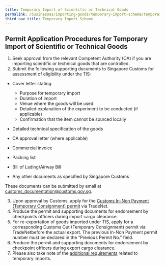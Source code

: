 ```yaml
---
title: Temporary Import of Scientific or Technical Goods
permalink: /businesses/importing-goods/temporary-import-scheme/temporary-import-of-scientific-technical-goods
third_nav_title: Temporary Import Scheme
---
```


## Permit Application Procedures for Temporary Import of Scientific or Technical Goods

1.  Seek approval from the relevant Competent Authority (CA) if you are importing scientific or technical goods that are controlled.
2.  Submit the following supporting documents to Singapore Customs for assessment of eligibility under the TIS:

-   Cover letter stating:
    
    -   Purpose for temporary import
    -   Duration of import
    -   Venue where the goods will be used
    -   Detailed explanation of the experiment to be conducted (if applicable)
    -   Confirmation that the item cannot be sourced locally
-   Detailed technical specification of the goods
-   CA approval letter (where applicable)
-   Commercial invoice
-   Packing list
-   Bill of Lading/Airway Bill
-   Any other documents as specified by Singapore Customs

These documents can be submitted by email at [customs_documentation@customs.gov.sg](mailto:customs_documentation@customs.gov.sg).

3.  Upon approval by Customs, apply for the [Customs In-Non Payment (Temporary Consignment) permit](/businesses/importing-goods/import-procedures/types-of-import-permits) via TradeNet.
4.  Produce the permit and supporting documents for endorsement by checkpoints officers during import cargo clearance.
5.  For re-exportation of goods imported under TIS, apply for a corresponding Customs Out (Temporary Consignment) permit via TradeNetbefore the actual export. The previous In-Non Payment permit number must be declared in the “Previous Permit No.” field.
6.  Produce the permit and supporting documents for endorsement by checkpoint officers during export cargo clearance.
7.  Please also take note of the [additional requirements](/businesses/importing-goods/temporary-import-scheme#additional) related to temporary imports.
